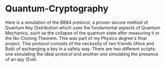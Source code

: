 # Quantum-Cryptography

Here is a simulation of the BB84 protocol, a proven secure method of Quantum Key Distribution which uses the fundamental aspects of Quantum Mechanics, such as the collapse of the quantum state after measuring it or the No-Cloning Theorem. This was part of my Physics degree's final project. 
This protocol consists of the necessity of two friends (Alice and Bob) of exchanging a key in a safety way. There are two different scripts: one simulating the ideal protocol and another one simulating the presence of an spy (Eve).
